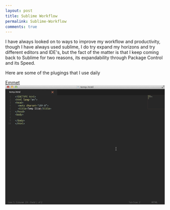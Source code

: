 ```yaml
---
layout: post
title: Sublime Workflow
permalink: Sublime-Workflow
comments: true
---
```


I have always looked on to ways to improve my workflow and productivity, though I have always used sublime, I do try expand my horizons and try different editors and IDE's, but the fact of the matter is that I keep coming back to Sublime for two reasons, its expandability through Package Control and its Speed.

Here are some of the plugings that I use daily

[Emmet](http://emmet.io/)
![emmet](/imgs/emmet.gif)
